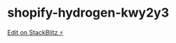 # shopify-hydrogen-kwy2y3

[Edit on StackBlitz ⚡️](https://stackblitz.com/edit/shopify-hydrogen-kwy2y3)